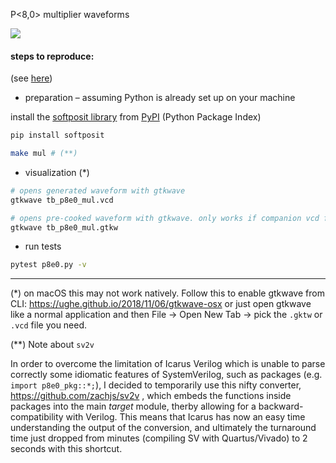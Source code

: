 


P<8,0> multiplier waveforms

![](https://www.dropbox.com/s/2nb9mkhmhwajb7q/Screen%20Shot%202021-11-17%20at%2012.58.51%20PM.png?raw=1)


#### steps to reproduce:

(see [here](https://bitbucket.org/riscv-ppu/ppu/src/urbani/readme.md#cli-tools))

- preparation – assuming Python is already set up on your machine

install the [softposit library](https://gitlab.com/cerlane/SoftPosit-Python) from [PyPI](https://pypi.org/project/softposit/) (Python Package Index)
```sh
pip install softposit
```

```sh
make mul # (**)
```

- visualization (\*)

```sh
# opens generated waveform with gtkwave
gtkwave tb_p8e0_mul.vcd

# opens pre-cooked waveform with gtkwave. only works if companion vcd file is present, i.e. `tb_p8e0_mul.vcd`
gtkwave tb_p8e0_mul.gtkw
```


- run tests

```sh
pytest p8e0.py -v
```

---

(\*) on macOS this may not work natively. Follow this to enable gtkwave from CLI: https://ughe.github.io/2018/11/06/gtkwave-osx or just open gtkwave like a normal application and then File -> Open New Tab -> pick the `.gktw` or `.vcd` file you need.



(\*\*) Note about `sv2v`

In order to overcome the limitation of Icarus Verilog which is unable to parse correctly some idiomatic features of SystemVerilog, such as packages (e.g. `import p8e0_pkg::*;`), I decided to temporarily use this nifty converter, https://github.com/zachjs/sv2v , which embeds the functions inside packages into the main _target_ module, therby allowing for a backward-compatibility with Verilog. This means that Icarus has now an easy time understanding the output of the conversion, and ultimately the turnaround time just dropped from minutes (compiling SV with Quartus/Vivado) to 2 seconds with this shortcut.
